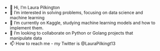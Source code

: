 - 👋 Hi, I’m Laura Pilkington
- 👀 I’m interested in solving problems, focusing on data science and machine learning
- 🌱 I’m currently on Kaggle, studying machine learning models and how to implement them.
- 💞️ I’m looking to collaborate on Python or Golang projects that manipulate data
- 📫 How to reach me - my Twitter is @LauraPilkingt13


